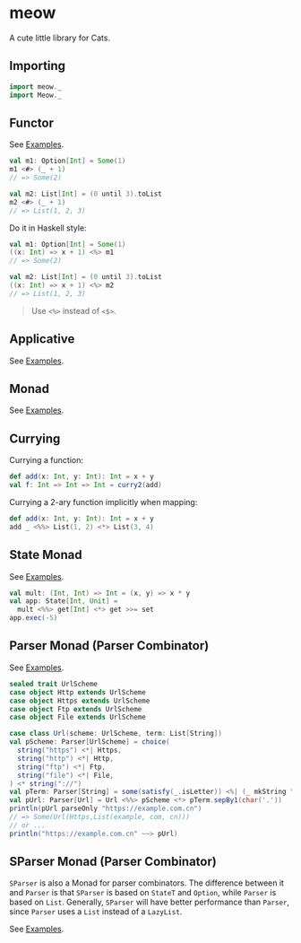 # meow
 A cute little library for Cats.

## Importing

```scala
import meow._
import Meow._
```

## Functor

See [Examples](src/main/scala/meow/example/FunctorExample.scala).

```scala
val m1: Option[Int] = Some(1)
m1 <#> (_ + 1)
// => Some(2)

val m2: List[Int] = (0 until 3).toList
m2 <#> (_ + 1)
// => List(1, 2, 3)
```

Do it in Haskell style:
```scala
val m1: Option[Int] = Some(1)
((x: Int) => x + 1) <%> m1
// => Some(2)

val m2: List[Int] = (0 until 3).toList
((x: Int) => x + 1) <%> m2
// => List(1, 2, 3)
```

> Use `<%>` instead of `<$>`.

## Applicative

See [Examples](src/main/scala/meow/example/ApplicativeExample.scala).

## Monad

See [Examples](src/main/scala/meow/example/MonadExample.scala).

## Currying

Currying a function:
```scala
def add(x: Int, y: Int): Int = x + y
val f: Int => Int => Int = curry2(add)
```

Currying a 2-ary function implicitly when mapping:
```scala
def add(x: Int, y: Int): Int = x + y
add _ <%%> List(1, 2) <*> List(3, 4)
```

## State Monad

See [Examples](src/main/scala/meow/example/StateExample.scala).

```scala
val mult: (Int, Int) => Int = (x, y) => x * y
val app: State[Int, Unit] =
  mult <%%> get[Int] <*> get >>= set
app.exec(-5)
```

## Parser Monad (Parser Combinator)

See [Examples](src/main/scala/meow/example/ParserExample.scala).

```scala
sealed trait UrlScheme
case object Http extends UrlScheme
case object Https extends UrlScheme
case object Ftp extends UrlScheme
case object File extends UrlScheme

case class Url(scheme: UrlScheme, term: List[String])
val pScheme: Parser[UrlScheme] = choice(
  string("https") <*| Https,
  string("http") <*| Http,
  string("ftp") <*| Ftp,
  string("file") <*| File,
) <* string("://")
val pTerm: Parser[String] = some(satisfy(_.isLetter)) <%| (_ mkString "")
val pUrl: Parser[Url] = Url <%%> pScheme <*> pTerm.sepBy1(char('.'))
println(pUrl parseOnly "https://example.com.cn")
// => Some(Url(Https,List(example, com, cn)))
// or ...
println("https://example.com.cn" ~~> pUrl)
```

## SParser Monad (Parser Combinator)

`SParser` is also a Monad for parser combinators. The difference between it and `Parser` is that `SParser` is based on
`StateT` and `Option`, while `Parser` is based on `List`. Generally, `SParser` will have better performance than `Parser`,
since `Parser` uses a `List` instead of a `LazyList`.

See [Examples](src/main/scala/meow/example/SParserExample.scala).
